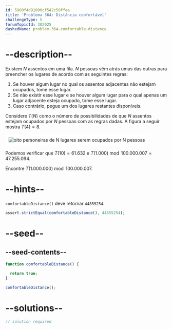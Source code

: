```yaml
---
id: 5900f4d91000cf542c50ffea
title: 'Problema 364: Distância confortável'
challengeType: 5
forumTopicId: 302025
dashedName: problem-364-comfortable-distance
---
```


# --description--

Existem $N$ assentos em uma fila. $N$ pessoas vêm atrás umas das outras para preencher os lugares de acordo com as seguintes regras:

1. Se houver algum lugar no qual os assentos adjacentes não estejam ocupados, tome esse lugar.
2. Se não existir esse lugar e se houver algum lugar para o qual apenas um lugar adjacente esteja ocupado, tome esse lugar.
3. Caso contrário, pegue um dos lugares restantes disponíveis.

Considere $T(N)$ como o número de possibilidades de que $N$ assentos estejam ocupados por $N$ pessoas com as regras dadas. A figura a seguir mostra $T(4) = 8$.

<img class="img-responsive center-block" alt="oito personeiras de N lugares serem ocupados por N pessoas" src="https://cdn.freecodecamp.org/curriculum/project-euler/comfortable-distance.gif" style="background-color: white; padding: 10px;" />

Podemos verificar que $T(10) = 61.632$ e $T(1.000)\bmod 100.000.007 = 47.255.094$.

Encontre $T(1.000.000)\bmod 100.000.007$.

# --hints--

`comfortableDistance()` deve retornar `44855254`.

```js
assert.strictEqual(comfortableDistance(), 44855254);
```

# --seed--

## --seed-contents--

```js
function comfortableDistance() {

  return true;
}

comfortableDistance();
```

# --solutions--

```js
// solution required
```
